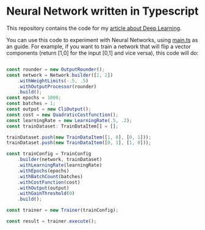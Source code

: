 # Neural Network written in Typescript 

This repository contains the code for my [article about Deep Learning](https://www.nachobrito.es/es/sideprojects/ts-deeplearning/).

You can use this code to experiment with Neural Networks, using [main.ts](src/main.ts) as an guide. For example, if you want to train a network that will flip a vector components (return [1,0] for the input [0,1] and vice versa), this code will do:

```typescript

const rounder = new OutputRounder();
const network = Network.builder([2, 2])
    .withWeightLimits(-.5, .5)
    .withOutputProcessor(rounder)
    .build();
const epochs = 1000;
const batches = 1;
const output = new CliOutput();
const cost = new QuadraticCostfunction();
const learningRate = new LearningRate(.5, .2);
const trainDataset: TrainDataItem[] = [];

trainDataset.push(new TrainDataItem([1, 0], [0, 1]));
trainDataset.push(new TrainDataItem([0, 1], [1, 0]));

const trainConfig = TrainConfig
    .builder(network, trainDataset)
    .withLearningRate(learningRate)
    .withEpochs(epochs)
    .withBatchCount(batches)
    .withCostFunction(cost)
    .withOutput(output)
    .withGainThreshold(0)
    .build();

const trainer = new Trainer(trainConfig);

const result = trainer.execute();
```
